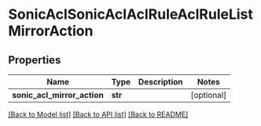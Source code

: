 # SonicAclSonicAclAclRuleAclRuleListMirrorAction

## Properties
Name | Type | Description | Notes
------------ | ------------- | ------------- | -------------
**sonic_acl_mirror_action** | **str** |  | [optional] 

[[Back to Model list]](../README.md#documentation-for-models) [[Back to API list]](../README.md#documentation-for-api-endpoints) [[Back to README]](../README.md)


